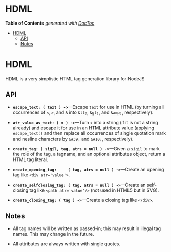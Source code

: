 

# HDML


<!-- START doctoc generated TOC please keep comment here to allow auto update -->
<!-- DON'T EDIT THIS SECTION, INSTEAD RE-RUN doctoc TO UPDATE -->
**Table of Contents**  *generated with [DocToc](https://github.com/thlorenz/doctoc)*

- [HDML](#hdml)
  - [API](#api)
  - [Notes](#notes)

<!-- END doctoc generated TOC please keep comment here to allow auto update -->

# HDML

HDML is a very simplistic HTML tag generation library for NodeJS

## API

* **`escape_text: ( text ) ->`**—Escape `text` for use in HTML (by turning all occurrences of `<`, `>`, and
  `&` into `&lt;`, `&gt;`, and `&amp;`, respectively).

* **`atr_value_as_text: ( x ) ->`**—Turn `x` into a string (if it is not a string already) and escape it for
  use in an HTML attribute value (applying `escape_text()` and then replace all occurrences of single
  quotation mark and nesline characters by `&#39;` and `&#10;`, respectively).

* **`create_tag: ( sigil, tag, atrs = null ) ->`**—Given a `sigil` to mark the role of the tag, a tagname,
  and an optional attributes object, return a HTML tag literal.

* **`create_opening_tag:     ( tag, atrs = null ) ->`**—Create an opening tag like `<div atr='value'>`.

* **`create_selfclosing_tag: ( tag, atrs = null ) ->`**—Create an self-closing tag like `<path
  atr='value'/>` (not used in HTML5 but in SVG).

* **`create_closing_tag: ( tag ) ->`**—Create a closing tag like `</div>`.

## Notes

* All tag names will be written as passed-in; this may result in illegal tag names. This may change in the
  future.

* All attributes are always written with single quotes.


